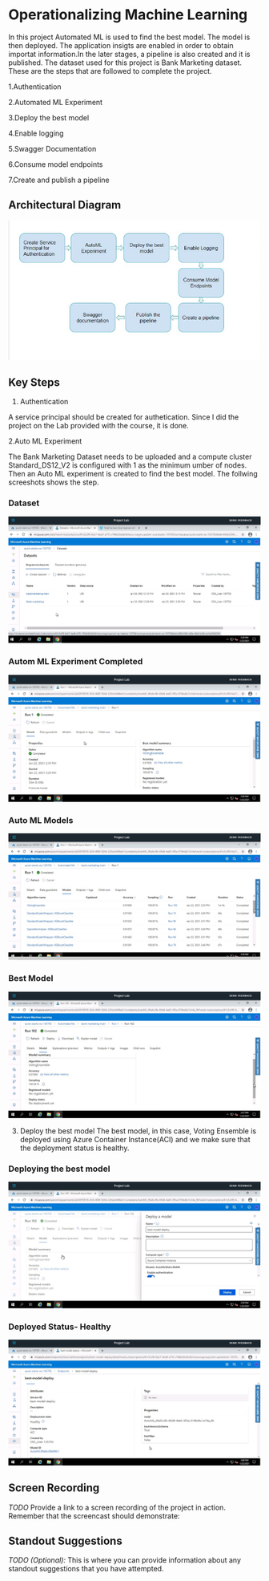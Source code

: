 # Operationalizing Machine Learning

In this project Automated ML is used to find the best model. The model is then deployed. The application insigts are enabled in order to obtain importat information.In the later stages, a pipeline is also created and it is published. The dataset used for this project is Bank Marketing dataset. These are the steps that are followed to complete the project.

1.Authentication

2.Automated ML Experiment

3.Deploy the best model

4.Enable logging

5.Swagger Documentation

6.Consume model endpoints

7.Create and publish a pipeline



## Architectural Diagram
<img src="./Screenshots/bloc.jpg" />

## Key Steps

1. Authentication

A service principal should be created for authetication. Since I did the project on the Lab provided with the course, it is done.

2.Auto ML Experiment

The Bank Marketing Dataset needs to be uploaded and a compute cluster  Standard_DS12_V2 is configured with 1 as the minimum umber of nodes. Then an Auto ML experiment is created to find the best model. The follwing screeshots shows the step.

### Dataset
<img src="./Screenshots/registered dataset.jpg" />

### Autom ML Experiment Completed
<img src="./Screenshots/expt completed.jpg" />

### Auto ML Models
<img src="./Screenshots/automl run.jpg" />

### Best Model
<img src="./Screenshots/best model.jpg" />

3. Deploy the best model
The best model, in this case, Voting Ensemble is deployed using Azure Container Instance(ACI) and we make sure that the deployment status is healthy.

### Deploying the best model
<img src="./Screenshots/best model deploy.jpg" />

### Deployed Status- Healthy
<img src="./Screenshots/deployed best model.jpg" />

## Screen Recording
*TODO* Provide a link to a screen recording of the project in action. Remember that the screencast should demonstrate:

## Standout Suggestions
*TODO (Optional):* This is where you can provide information about any standout suggestions that you have attempted.
